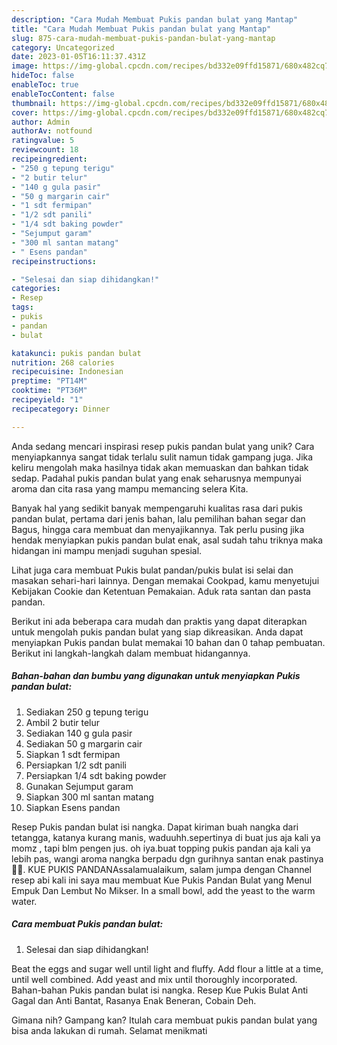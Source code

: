 ```yaml
---
description: "Cara Mudah Membuat Pukis pandan bulat yang Mantap"
title: "Cara Mudah Membuat Pukis pandan bulat yang Mantap"
slug: 875-cara-mudah-membuat-pukis-pandan-bulat-yang-mantap
category: Uncategorized
date: 2023-01-05T16:11:37.431Z
image: https://img-global.cpcdn.com/recipes/bd332e09ffd15871/680x482cq70/pukis-pandan-bulat-foto-resep-utama.jpg
hideToc: false
enableToc: true
enableTocContent: false
thumbnail: https://img-global.cpcdn.com/recipes/bd332e09ffd15871/680x482cq70/pukis-pandan-bulat-foto-resep-utama.jpg
cover: https://img-global.cpcdn.com/recipes/bd332e09ffd15871/680x482cq70/pukis-pandan-bulat-foto-resep-utama.jpg
author: Admin
authorAv: notfound
ratingvalue: 5
reviewcount: 18
recipeingredient:
- "250 g tepung terigu"
- "2 butir telur"
- "140 g gula pasir"
- "50 g margarin cair"
- "1 sdt fermipan"
- "1/2 sdt panili"
- "1/4 sdt baking powder"
- "Sejumput garam"
- "300 ml santan matang"
- " Esens pandan"
recipeinstructions:

- "Selesai dan siap dihidangkan!"
categories:
- Resep
tags:
- pukis
- pandan
- bulat

katakunci: pukis pandan bulat 
nutrition: 268 calories
recipecuisine: Indonesian
preptime: "PT14M"
cooktime: "PT36M"
recipeyield: "1"
recipecategory: Dinner

---
```





Anda sedang mencari inspirasi resep pukis pandan bulat yang unik? Cara menyiapkannya sangat tidak terlalu sulit namun tidak gampang juga. Jika keliru mengolah maka hasilnya tidak akan memuaskan dan bahkan tidak sedap. Padahal pukis pandan bulat yang enak seharusnya mempunyai aroma dan cita rasa yang mampu memancing selera Kita.





Banyak hal yang sedikit banyak mempengaruhi kualitas rasa dari pukis pandan bulat, pertama dari jenis bahan, lalu pemilihan bahan segar dan Bagus, hingga cara membuat dan menyajikannya. Tak perlu pusing jika hendak menyiapkan pukis pandan bulat enak,      asal sudah tahu triknya maka hidangan ini mampu menjadi suguhan spesial.














Lihat juga cara membuat Pukis bulat pandan/pukis bulat isi selai dan masakan sehari-hari lainnya. Dengan memakai Cookpad, kamu menyetujui Kebijakan Cookie dan Ketentuan Pemakaian. Aduk rata santan dan pasta pandan.






Berikut ini ada beberapa cara mudah dan praktis yang dapat diterapkan untuk mengolah pukis pandan bulat yang siap dikreasikan. Anda dapat menyiapkan Pukis pandan bulat memakai 10 bahan dan 0 tahap pembuatan. Berikut ini langkah-langkah dalam membuat hidangannya.

<!--inarticleads1-->

##### Bahan-bahan dan bumbu yang digunakan untuk menyiapkan Pukis pandan bulat:

1. Sediakan 250 g tepung terigu
1. Ambil 2 butir telur
1. Sediakan 140 g gula pasir
1. Sediakan 50 g margarin cair
1. Siapkan 1 sdt fermipan
1. Persiapkan 1/2 sdt panili
1. Persiapkan 1/4 sdt baking powder
1. Gunakan Sejumput garam
1. Siapkan 300 ml santan matang
1. Siapkan  Esens pandan


Resep Pukis pandan bulat isi nangka. Dapat kiriman buah nangka dari tetangga, katanya kurang manis, waduuhh.sepertinya di buat jus aja kali ya momz , tapi blm pengen jus. oh iya.buat topping pukis pandan aja kali ya lebih pas, wangi aroma nangka berpadu dgn gurihnya santan enak pastinya👍🏻. KUE PUKIS PANDANAssalamualaikum, salam jumpa dengan Channel resep abi kali ini saya mau membuat Kue Pukis Pandan Bulat yang Menul Empuk Dan Lembut No Mikser. In a small bowl, add the yeast to the warm water. 

<!--inarticleads2-->

##### Cara membuat Pukis pandan bulat:


1. Selesai dan siap dihidangkan!

Beat the eggs and sugar well until light and fluffy. Add flour a little at a time, until well combined. Add yeast and mix until thoroughly incorporated. Bahan-bahan Pukis pandan bulat isi nangka. Resep Kue Pukis Bulat Anti Gagal dan Anti Bantat, Rasanya Enak Beneran, Cobain Deh. 

Gimana nih? Gampang kan? Itulah cara membuat pukis pandan bulat yang bisa anda lakukan di rumah. Selamat menikmati
